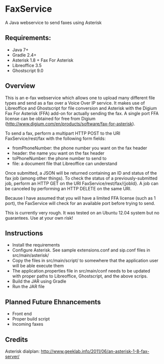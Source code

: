 FaxService
==========

A Java webservice to send faxes using Asterisk


## Requirements:
 -   Java 7+
 -   Gradle 2.4+
 -   Asterisk 1.8 + Fax For Asterisk
 -   Libreoffice 3.5
 -   Ghostscript 9.0


## Overview
This is an e-fax webservice which allows one to upload many different file types and send as a fax over a Voice Over IP service. It makes use of Libreoffice and Ghostscript for file conversion and Asterisk with the Digium Fax For Asterisk (FFA) add-on for actually sending the fax. A single port FFA license can be obtained for free from Digium (http://www.digium.com/en/products/software/fax-for-asterisk).

To send a fax, perform a multipart HTTP POST to the URI FaxService/rest/fax with the following form fields:
 -   fromPhoneNumber: the phone number you want on the fax header
 -   header: the name you want on the fax header
 -   toPhoneNumber: the phone number to send to
 -   file: a document file that Libreoffice can understand

Once submitted, a JSON will be returned containing an ID and status of the fax job (among other things). To check the status of a previously-submitted job, perform an HTTP GET on the URI FaxService/rest/fax/{jobId}. A job can be canceled by performing an HTTP DELETE on the same URI.

Because I have assumed that you will have a limited FFA license (such as 1 port), the FaxService will check for an available port before trying to send. 

This is currently very rough. It was tested on an Ubuntu 12.04 system but no guarantees. Use at your own risk!


## Instructions
 -   Install the requirements
 -   Configure Asterisk. See sample extensions.conf and sip.conf files in src/main/asterisk/
 -   Copy the files in src/main/script/ to somewhere that the application user will be able execute them
 -   The application.properties file in src/main/conf needs to be updated with proper paths to Libreoffice, Ghostscript, and the above scrips.
 -   Build the JAR using Gradle
 -   Run the JAR file


## Planned Future Ehnancements
 -  Front end
 -  Proper build script
 -  Incoming faxes


## Credits
Asterisk dialplan: http://www.geeklab.info/2011/06/an-asterisk-1-8-fax-server/
